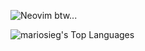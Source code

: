 ![Neovim](https://img.shields.io/badge/NeoVim-%2357A143.svg?&style=for-the-badge&logo=neovim&logoColor=white) 
btw...

![mariosieg's Top Languages](https://github-readme-stats.vercel.app/api/top-langs?username=matsjfunke&show_icons=true&locale=en&layout=compact&theme=dark)
<!---
matsjfunke/matsjfunke is a ✨ special ✨ repository because its `README.md` (this file) appears on your GitHub profile.
You can click the Preview link to take a look at your changes.
--->
